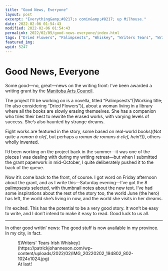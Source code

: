 ```yaml
---
title: "Good News, Everyone"
layout: post
excerpt: "Everything&amp;#8217;s comin&amp;#8217; up Milhouse."
date: 2022-02-06 01:54:43
modified: 2022-02-06 01:54:43
permalink: 2022/02/05/good-news-everyone/index.html
tags: ["Dried Flowers", "Palimpsests", "Whiskey", "Writers Tears", "Writing Grant", "Writing"]
featured_img: 
wpid: 5247
---
```


# Good News, Everyone

Some good—no, great—news on the writing front: I’ve been awarded a writing grant by the [Manitoba Arts Council](https://artscouncil.mb.ca/).

The project I’ll be working on is a novella, titled “Palimpsests”((Working title; I’m also considering “Dried Flowers”)), about a woman living in a library where all the books are slowly erasing themselves. She has a companion who tries their best to rewrite the erased works, with varying levels of success. She’s also haunted by strange dreams.

Eight works are featured in the story, some based on real-world books((Not quite a *roman à clef*, but perhaps a *roman de romans à clef, hein*?)), others wholly invented.

I’d been working on the project back in the summer—it was one of the pieces I was dealing with during my writing retreat—but when I submitted the grant paperwork in mid-October, I quite deliberately pushed it to the back of the queue.

Now it’s come back to the front, of course. I got word on Friday afternoon about the grant, and as I write this—Saturday evening—I’ve got the 8 palimpsests selected, with thumbnail notes about the new text. I’ve had some inspirations about the rest of the story too, the world June (the hero) has left, the world she’s living in now, and the world she visits in her dreams.

I’m excited. This has the potential to be a very good story. It won’t be easy to write, and I don’t intend to make it easy to read. Good luck to us all.

- - - - - -

In other good writin’ news: The good stuff is now available in my province. In my city, in fact.

<figure class="wp-block-image size-large">![Writers' Tears Irish Whiskey](https://patrickjohanneson.com/wp-content/uploads/2022/02/IMG_20220202_194802_802-1024x1024.jpg)<figcaption>At last!</figcaption></figure>